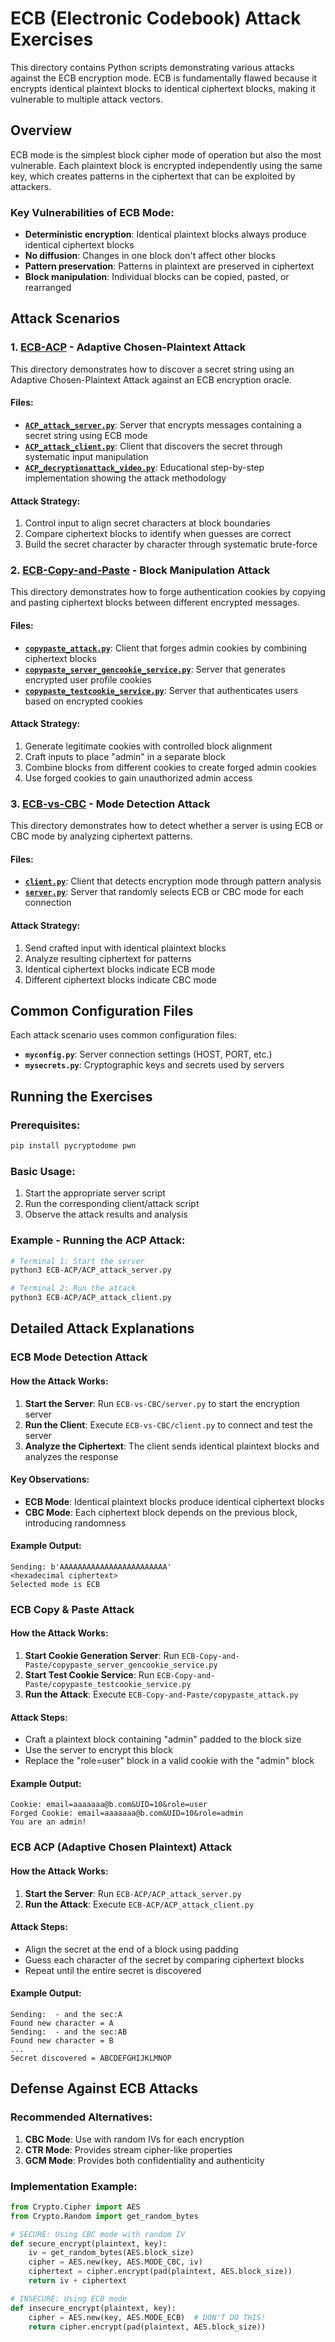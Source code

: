 # ECB (Electronic Codebook) Attack Exercises

This directory contains Python scripts demonstrating various attacks against the ECB encryption mode. ECB is fundamentally flawed because it encrypts identical plaintext blocks to identical ciphertext blocks, making it vulnerable to multiple attack vectors.

## Overview

ECB mode is the simplest block cipher mode of operation but also the most vulnerable. Each plaintext block is encrypted independently using the same key, which creates patterns in the ciphertext that can be exploited by attackers.

### Key Vulnerabilities of ECB Mode:
- **Deterministic encryption**: Identical plaintext blocks always produce identical ciphertext blocks
- **No diffusion**: Changes in one block don't affect other blocks
- **Pattern preservation**: Patterns in plaintext are preserved in ciphertext
- **Block manipulation**: Individual blocks can be copied, pasted, or rearranged

## Attack Scenarios

### 1. [ECB-ACP](ECB-ACP/) - Adaptive Chosen-Plaintext Attack

This directory demonstrates how to discover a secret string using an Adaptive Chosen-Plaintext Attack against an ECB encryption oracle.

#### Files:
- **[`ACP_attack_server.py`](ECB-ACP/ACP_attack_server.py)**: Server that encrypts messages containing a secret string using ECB mode
- **[`ACP_attack_client.py`](ECB-ACP/ACP_attack_client.py)**: Client that discovers the secret through systematic input manipulation
- **[`ACP_decryptionattack_video.py`](ECB-ACP/ACP_decryptionattack_video.py)**: Educational step-by-step implementation showing the attack methodology

#### Attack Strategy:
1. Control input to align secret characters at block boundaries
2. Compare ciphertext blocks to identify when guesses are correct
3. Build the secret character by character through systematic brute-force

### 2. [ECB-Copy-and-Paste](ECB-Copy-and-Paste/) - Block Manipulation Attack

This directory demonstrates how to forge authentication cookies by copying and pasting ciphertext blocks between different encrypted messages.

#### Files:
- **[`copypaste_attack.py`](ECB-Copy-and-Paste/copypaste_attack.py)**: Client that forges admin cookies by combining ciphertext blocks
- **[`copypaste_server_gencookie_service.py`](ECB-Copy-and-Paste/copypaste_server_gencookie_service.py)**: Server that generates encrypted user profile cookies
- **[`copypaste_testcookie_service.py`](ECB-Copy-and-Paste/copypaste_testcookie_service.py)**: Server that authenticates users based on encrypted cookies

#### Attack Strategy:
1. Generate legitimate cookies with controlled block alignment
2. Craft inputs to place "admin" in a separate block
3. Combine blocks from different cookies to create forged admin cookies
4. Use forged cookies to gain unauthorized admin access

### 3. [ECB-vs-CBC](ECB-vs-CBC/) - Mode Detection Attack

This directory demonstrates how to detect whether a server is using ECB or CBC mode by analyzing ciphertext patterns.

#### Files:
- **[`client.py`](ECB-vs-CBC/client.py)**: Client that detects encryption mode through pattern analysis
- **[`server.py`](ECB-vs-CBC/server.py)**: Server that randomly selects ECB or CBC mode for each connection

#### Attack Strategy:
1. Send crafted input with identical plaintext blocks
2. Analyze resulting ciphertext for patterns
3. Identical ciphertext blocks indicate ECB mode
4. Different ciphertext blocks indicate CBC mode

## Common Configuration Files

Each attack scenario uses common configuration files:

- **`myconfig.py`**: Server connection settings (HOST, PORT, etc.)
- **`mysecrets.py`**: Cryptographic keys and secrets used by servers

## Running the Exercises

### Prerequisites:
```bash
pip install pycryptodome pwn
```

### Basic Usage:
1. Start the appropriate server script
2. Run the corresponding client/attack script
3. Observe the attack results and analysis

### Example - Running the ACP Attack:
```bash
# Terminal 1: Start the server
python3 ECB-ACP/ACP_attack_server.py

# Terminal 2: Run the attack
python3 ECB-ACP/ACP_attack_client.py
```

## Detailed Attack Explanations

### ECB Mode Detection Attack

#### How the Attack Works:
1. **Start the Server**: Run `ECB-vs-CBC/server.py` to start the encryption server
2. **Run the Client**: Execute `ECB-vs-CBC/client.py` to connect and test the server
3. **Analyze the Ciphertext**: The client sends identical plaintext blocks and analyzes the response

#### Key Observations:
- **ECB Mode**: Identical plaintext blocks produce identical ciphertext blocks
- **CBC Mode**: Each ciphertext block depends on the previous block, introducing randomness

#### Example Output:
```
Sending: b'AAAAAAAAAAAAAAAAAAAAAAAA'
<hexadecimal ciphertext>
Selected mode is ECB
```

### ECB Copy & Paste Attack

#### How the Attack Works:
1. **Start Cookie Generation Server**: Run `ECB-Copy-and-Paste/copypaste_server_gencookie_service.py`
2. **Start Test Cookie Service**: Run `ECB-Copy-and-Paste/copypaste_testcookie_service.py`
3. **Run the Attack**: Execute `ECB-Copy-and-Paste/copypaste_attack.py`

#### Attack Steps:
- Craft a plaintext block containing "admin" padded to the block size
- Use the server to encrypt this block
- Replace the "role=user" block in a valid cookie with the "admin" block

#### Example Output:
```
Cookie: email=aaaaaaa@b.com&UID=10&role=user
Forged Cookie: email=aaaaaaa@b.com&UID=10&role=admin
You are an admin!
```

### ECB ACP (Adaptive Chosen Plaintext) Attack

#### How the Attack Works:
1. **Start the Server**: Run `ECB-ACP/ACP_attack_server.py`
2. **Run the Attack**: Execute `ECB-ACP/ACP_attack_client.py`

#### Attack Steps:
- Align the secret at the end of a block using padding
- Guess each character of the secret by comparing ciphertext blocks
- Repeat until the entire secret is discovered

#### Example Output:
```
Sending:  - and the sec:A
Found new character = A
Sending:  - and the sec:AB
Found new character = B
...
Secret discovered = ABCDEFGHIJKLMNOP
```

## Defense Against ECB Attacks

### Recommended Alternatives:
1. **CBC Mode**: Use with random IVs for each encryption
2. **CTR Mode**: Provides stream cipher-like properties
3. **GCM Mode**: Provides both confidentiality and authenticity

### Implementation Example:
```python
from Crypto.Cipher import AES
from Crypto.Random import get_random_bytes

# SECURE: Using CBC mode with random IV
def secure_encrypt(plaintext, key):
    iv = get_random_bytes(AES.block_size)
    cipher = AES.new(key, AES.MODE_CBC, iv)
    ciphertext = cipher.encrypt(pad(plaintext, AES.block_size))
    return iv + ciphertext

# INSECURE: Using ECB mode
def insecure_encrypt(plaintext, key):
    cipher = AES.new(key, AES.MODE_ECB)  # DON'T DO THIS!
    return cipher.encrypt(pad(plaintext, AES.block_size))
```
